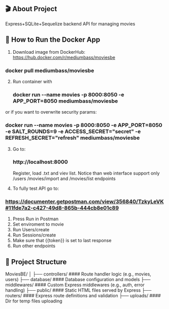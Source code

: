 ## 🎬 About Project

 Express+SQLite+Sequelize backend API for managing movies

## 🚀 How to Run the Docker App

1) Download image from DockerHub:
    https://hub.docker.com/r/mediumbass/moviesbe

### docker pull mediumbass/moviesbe

2) Run container with 

   ### docker run --name movies -p 8000:8050 -e APP_PORT=8050 mediumbass/moviesbe

  or if you want to overwrite security params:

  ### docker run --name movies -p 8000:8050 -e APP_PORT=8050 -e SALT_ROUNDS=9 -e ACCESS_SECRET="secret" -e REFRESH_SECRET="refresh" mediumbass/moviesbe

3) Go to:

   ###  http://localhost:8000

   Register, load .txt and viev list. Notice than web interface support only /users /movies/import and /movies/list endpoints

4)  To fully test API go to:

  ### https://documenter.getpostman.com/view/356840/TzkyLeVK#11fde7a2-c427-49d8-865b-444cb8e01c89

  1. Press Run in Postman
  2. Set enviroment to movie
  3. Run Users/create
  4. Run Sessions/create
  5. Make sure that {{token}} is set to last response
  6. Run other endpoints


## 📁 Project Structure

MoviesBE/
│
├── controllers/         #### Route handler logic (e.g., movies, users)
├── database/            #### Database configuration and models
├── middlewares/         #### Custom Express middlewares (e.g., auth, error handling)
├── public/              #### Static HTML files served by Express 
├── routers/             #### Express route definitions and validation
├── uploads/             #### Dir for temp files uploading

